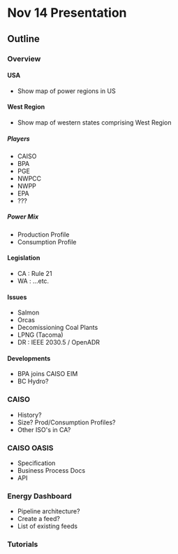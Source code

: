 # Nov 14 Presentation

## Outline

### Overview

#### USA
* Show map of power regions in US

#### West Region
* Show map of western states comprising West Region

##### Players
* CAISO
* BPA
* PGE
* NWPCC
* NWPP
* EPA
* ???

##### Power Mix
* Production Profile
* Consumption Profile

#### Legislation
* CA : Rule 21
* WA : ...etc.

#### Issues
* Salmon
* Orcas
* Decomissioning Coal Plants
* LPNG (Tacoma)
* DR : IEEE 2030.5 / OpenADR

#### Developments
* BPA joins CAISO EIM
* BC Hydro?

### CAISO
* History?
* Size? Prod/Consumption Profiles?
* Other ISO's in CA?

### CAISO OASIS
* Specification
* Business Process Docs
* API

### Energy Dashboard
* Pipeline architecture?
* Create a feed?
* List of existing feeds

### Tutorials